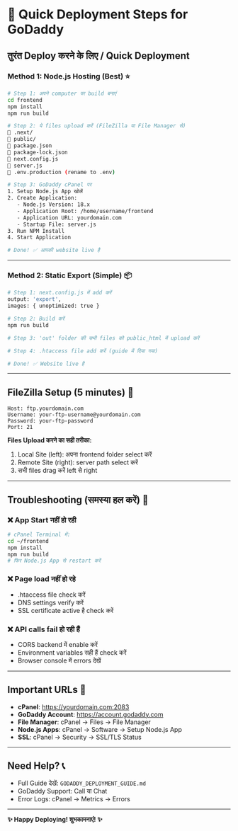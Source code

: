 # 🚀 Quick Deployment Steps for GoDaddy

## तुरंत Deploy करने के लिए / Quick Deployment

### Method 1: Node.js Hosting (Best) ⭐

```bash
# Step 1: अपने computer पर build बनाएं
cd frontend
npm install
npm run build

# Step 2: ये files upload करें (FileZilla या File Manager से)
📁 .next/
📁 public/
📄 package.json
📄 package-lock.json
📄 next.config.js
📄 server.js
📄 .env.production (rename to .env)

# Step 3: GoDaddy cPanel पर
1. Setup Node.js App खोलें
2. Create Application:
   - Node.js Version: 18.x
   - Application Root: /home/username/frontend
   - Application URL: yourdomain.com
   - Startup File: server.js
3. Run NPM Install
4. Start Application

# Done! ✅ आपकी website live है
```

---

### Method 2: Static Export (Simple) 📦

```bash
# Step 1: next.config.js में add करें
output: 'export',
images: { unoptimized: true }

# Step 2: Build करें
npm run build

# Step 3: 'out' folder की सभी files को public_html में upload करें

# Step 4: .htaccess file add करें (guide में दिया गया)

# Done! ✅ Website live है
```

---

## FileZilla Setup (5 minutes) 📡

```
Host: ftp.yourdomain.com
Username: your-ftp-username@yourdomain.com
Password: your-ftp-password
Port: 21
```

**Files Upload करने का सही तरीका:**
1. Local Site (left): अपना frontend folder select करें
2. Remote Site (right): server path select करें
3. सभी files drag करें left से right

---

## Troubleshooting (समस्या हल करें) 🔧

### ❌ App Start नहीं हो रही
```bash
# cPanel Terminal में:
cd ~/frontend
npm install
npm run build
# फिर Node.js App से restart करें
```

### ❌ Page load नहीं हो रहे
- .htaccess file check करें
- DNS settings verify करें
- SSL certificate active है check करें

### ❌ API calls fail हो रही हैं
- CORS backend में enable करें
- Environment variables सही हैं check करें
- Browser console में errors देखें

---

## Important URLs 🔗

- **cPanel**: https://yourdomain.com:2083
- **GoDaddy Account**: https://account.godaddy.com
- **File Manager**: cPanel → Files → File Manager
- **Node.js Apps**: cPanel → Software → Setup Node.js App
- **SSL**: cPanel → Security → SSL/TLS Status

---

## Need Help? 📞

- Full Guide देखें: `GODADDY_DEPLOYMENT_GUIDE.md`
- GoDaddy Support: Call या Chat
- Error Logs: cPanel → Metrics → Errors

---

**✨ Happy Deploying! शुभकामनाएं! ✨**



